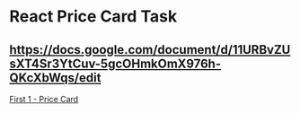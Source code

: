 # React Price Card Task


## **https://docs.google.com/document/d/11URBvZUsXT4Sr3YtCuv-5gcOHmkOmX976h-QKcXbWqs/edit**
[First 1 - Price Card](./src/card.jsx)       


